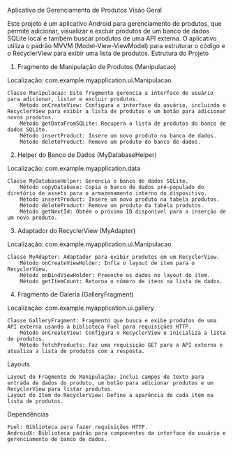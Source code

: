 Aplicativo de Gerenciamento de Produtos
Visão Geral

Este projeto é um aplicativo Android para gerenciamento de produtos, que permite adicionar, visualizar e excluir produtos de um banco de dados SQLite local e também buscar produtos de uma API externa. O aplicativo utiliza o padrão MVVM (Model-View-ViewModel) para estruturar o código e o RecyclerView para exibir uma lista de produtos.
Estrutura do Projeto
1. Fragmento de Manipulação de Produtos (Manipulacao)

Localização: com.example.myapplication.ui.Manipulacao

    Classe Manipulacao: Este fragmento gerencia a interface de usuário para adicionar, listar e excluir produtos.
        Método onCreateView: Configura a interface do usuário, incluindo o RecyclerView para exibir a lista de produtos e um botão para adicionar novos produtos.
        Método getDataFromSQLite: Recupera a lista de produtos do banco de dados SQLite.
        Método insertProduct: Insere um novo produto no banco de dados.
        Método deleteProduct: Remove um produto do banco de dados.

2. Helper do Banco de Dados (MyDatabaseHelper)

Localização: com.example.myapplication.data

    Classe MyDatabaseHelper: Gerencia o banco de dados SQLite.
        Método copyDatabase: Copia o banco de dados pré-populado do diretório de assets para o armazenamento interno do dispositivo.
        Método insertProduct: Insere um novo produto na tabela produtos.
        Método deleteProduct: Remove um produto da tabela produtos.
        Método getNextId: Obtém o próximo ID disponível para a inserção de um novo produto.

3. Adaptador do RecyclerView (MyAdapter)

Localização: com.example.myapplication.ui.Manipulacao

    Classe MyAdapter: Adaptador para exibir produtos em um RecyclerView.
        Método onCreateViewHolder: Infla o layout de item para o RecyclerView.
        Método onBindViewHolder: Preenche os dados no layout do item.
        Método getItemCount: Retorna o número de itens na lista de dados.

4. Fragmento de Galeria (GalleryFragment)

Localização: com.example.myapplication.ui.gallery

    Classe GalleryFragment: Fragmento que busca e exibe produtos de uma API externa usando a biblioteca Fuel para requisições HTTP.
        Método onCreateView: Configura o RecyclerView e inicializa a lista de produtos.
        Método fetchProducts: Faz uma requisição GET para a API externa e atualiza a lista de produtos com a resposta.

Layouts

    Layout do Fragmento de Manipulação: Inclui campos de texto para entrada de dados do produto, um botão para adicionar produtos e um RecyclerView para listar produtos.
    Layout do Item do RecyclerView: Define a aparência de cada item na lista de produtos.

Dependências

    Fuel: Biblioteca para fazer requisições HTTP.
    AndroidX: Biblioteca padrão para componentes da interface do usuário e gerenciamento de banco de dados.
